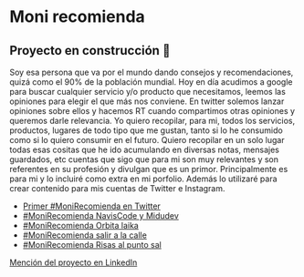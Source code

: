 # Moni recomienda

## Proyecto en construcción 🚧
Soy esa persona que va por el mundo dando consejos y recomendaciones, quizá como el 90% de la población mundial. Hoy en día acudimos a google para buscar cualquier servicio y/o producto que necesitamos, leemos las opiniones para elegir el que más nos conviene. En twitter solemos lanzar opiniones sobre ellos y hacemos RT cuando compartimos otras opiniones y queremos darle relevancia.
Yo quiero recopilar, para mi, todos los servicios, productos, lugares de todo tipo que me gustan, tanto si lo he consumido como si lo quiero consumir en el futuro.
Quiero recopilar en un solo lugar todas esas cositas que he ido acumulando en diversas notas, mensajes guardados, etc cuentas que sigo que para mi son muy relevantes y son referentes en su profesión y divulgan que es un primor.
Principalmente es para mi y lo incluiré como extra en mi porfolio. Además lo utilizaré para crear contenido para mis cuentas de Twitter e Instagram.

- [Primer #MoniRecomienda en Twitter](https://twitter.com/MoniMonipeny/status/1449979704581185536?s=20)
- [#MoniRecomienda NavisCode y Midudev](https://twitter.com/MoniMonipeny/status/1449671235651125249)
- [#MoniRecomienda Orbita laika](https://twitter.com/MoniMonipeny/status/1449979704581185536)
- [#MoniRecomienda salir a la calle](https://twitter.com/MoniMonipeny/status/1450695410314530817)
- [#MoniRecomienda Risas al punto sal](https://twitter.com/MoniMonipeny/status/1451435290539831298)



[Mención del proyecto en LinkedIn](https://www.linkedin.com/posts/m%C3%B3nica-lamas_monirecomienda-sideproject-nuevoproyecto-activity-6858004842456064000-Egrk)

